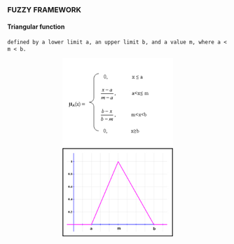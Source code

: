 ### FUZZY FRAMEWORK


#### Triangular function
	defined by a lower limit a, an upper limit b, and a value m, where a < m < b.

<p align="center">
  <img width="50%" height="50%" src="doc/assets/img/desctri_en.gif" title="Triangular function">
  <img width="50%" height="50%" src="doc/assets/img/funtri.jpg" alt="Triangular">
</p>
